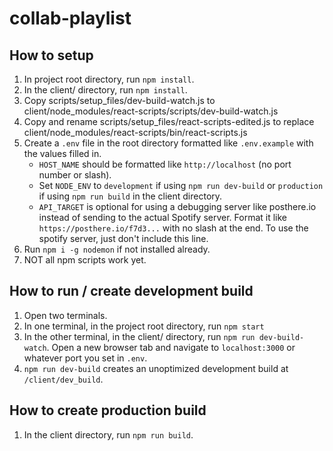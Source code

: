 # collab-playlist



## How to setup
1. In project root directory, run `npm install`.
2. In the client/ directory, run `npm install`.
3. Copy scripts/setup_files/dev-build-watch.js to client/node_modules/react-scripts/scripts/dev-build-watch.js
4. Copy and rename scripts/setup_files/react-scripts-edited.js to replace client/node_modules/react-scripts/bin/react-scripts.js
5. Create a `.env` file in the root directory formatted like `.env.example` with the values filled in.
   - `HOST_NAME` should be formatted like `http://localhost` (no port number or slash).
   - Set `NODE_ENV` to `development` if using `npm run dev-build` or `production` if using `npm run build` in the client directory.
   - `API_TARGET` is optional for using a debugging server like posthere.io instead of sending to the actual Spotify server. Format it like `https://posthere.io/f7d3...` with no slash at the end. To use the spotify server, just don't include this line.
6. Run `npm i -g nodemon` if not installed already.
7. NOT all npm scripts work yet.

## How to run / create development build
1. Open two terminals.
2. In one terminal, in the project root directory, run `npm start`
3. In the other terminal, in the client/ directory, run `npm run dev-build-watch`. Open a new browser tab and navigate to `localhost:3000` or whatever port you set in `.env`.
4. `npm run dev-build` creates an unoptimized development build at `/client/dev_build`.

## How to create production build
1. In the client directory, run `npm run build`.
